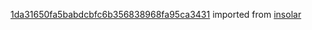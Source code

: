 [1da31650fa5babdcbfc6b356838968fa95ca3431](https://github.com/insolar/insolar/commit/1da31650fa5babdcbfc6b356838968fa95ca3431) imported from [insolar](https://github.com/insolar/insolar)
